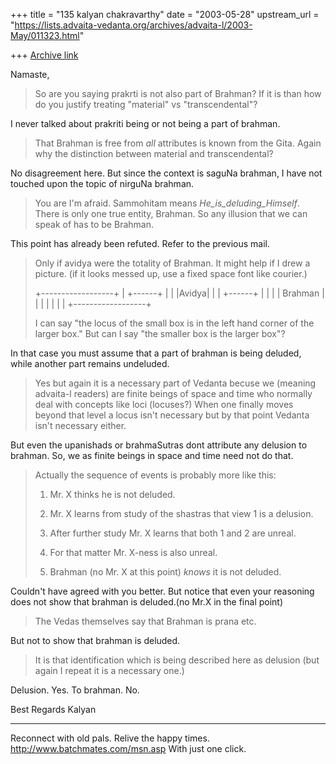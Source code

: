 +++
title = "135 kalyan chakravarthy"
date = "2003-05-28"
upstream_url = "https://lists.advaita-vedanta.org/archives/advaita-l/2003-May/011323.html"

+++
[Archive link](https://lists.advaita-vedanta.org/archives/advaita-l/2003-May/011323.html)

Namaste,

>So are you saying prakrti is not also part of Brahman?  If it is than how
>do you justify treating "material" vs "transcendental"?

I never talked about prakriti being or not being a part of brahman.


>That Brahman is free from _all_ attributes is known from the Gita.  Again
>why the distinction between material and transcendental?

No disagreement here. But since the context is saguNa brahman, I have not 
touched upon the topic of nirguNa brahman.


>You are I'm afraid.  Sammohitam means _He_is_deluding_Himself_.  There is
>only one true entity, Brahman.  So any illusion that we can speak of has
>to be Brahman.


This point has already been refuted. Refer to the previous mail.


>Only if avidya were the totality of Brahman.  It might help if I drew a
>picture. (if it looks messed up, use a fixed space font like courier.)
>
>   +------------------+
>   | +------+         |
>   | |Avidya|         |
>   | +------+         |
>   |                  |
>   |     Brahman      |
>   |                  |
>   |                  |
>   |                  |
>   +------------------+
>
>
>I can say "the locus of the small box is in the left hand corner of
>the larger box."  But can I say "the smaller box is the larger box"?


In that case you must assume that a part of brahman is being deluded, while 
another part remains undeluded.


>Yes but again it is a necessary part of Vedanta becuse we (meaning
>advaita-l readers) are finite beings of space and time who normally deal
>with concepts like loci (locuses?) When one finally moves beyond that
>level a locus isn't necessary but by that point Vedanta isn't necessary
>either.


But even the upanishads or brahmaSutras dont attribute any delusion to 
brahman. So, we as finite beings in space and time need not do that.


>Actually the sequence of events is probably more
>like this:
>
>1. Mr. X thinks he is not deluded.
>
>2. Mr. X learns from study of the shastras that view 1 is a delusion.
>
>3. After further study Mr. X learns that both 1 and 2 are unreal.
>
>4. For that matter Mr. X-ness is also unreal.
>
>5. Brahman (no Mr. X at this point) _knows_ it is not deluded.


Couldn't have agreed with you better. But notice that even your reasoning 
does not show that brahman is deluded.(no Mr.X in the final point)


>The Vedas themselves say that Brahman is prana etc.

But not to show that brahman is deluded.

>It is that identification which is being described here as delusion (but
>again I repeat it is a necessary one.)


Delusion. Yes.
To brahman. No.


Best Regards
Kalyan

_________________________________________________________________
Reconnect with old pals. Relive the happy times. 
http://www.batchmates.com/msn.asp With just one click.

